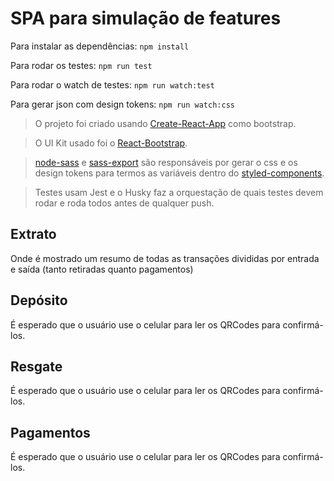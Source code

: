 # SPA para simulação de features
Para instalar as dependências: `npm install`

Para rodar os testes: `npm run test`

Para rodar o watch de testes: `npm run watch:test`

Para gerar json com design tokens: `npm run watch:css`

> O projeto foi criado usando [Create-React-App](https://github.com/facebook/create-react-app) como bootstrap.

> O UI Kit usado foi o [React-Bootstrap](https://react-bootstrap.github.io/).

> [node-sass](https://github.com/sass/node-sass) e [sass-export](https://github.com/plentycode/sass-export) são responsáveis por gerar o css e os design tokens para termos as variáveis dentro do [styled-components](https://styled-components.com/).

> Testes usam Jest e o Husky faz a orquestação de quais testes devem rodar e roda todos antes de qualquer push.

## Extrato
Onde é mostrado um resumo de todas as transações divididas por entrada e saída (tanto retiradas quanto pagamentos)

## Depósito
É esperado que o usuário use o celular para ler os QRCodes para confirmá-los.

## Resgate
É esperado que o usuário use o celular para ler os QRCodes para confirmá-los.

## Pagamentos
É esperado que o usuário use o celular para ler os QRCodes para confirmá-los.
